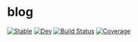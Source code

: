 # blog

[![Stable](https://img.shields.io/badge/docs-stable-blue.svg)](https://natgeo-wong.github.io/blog.jl/stable/)
[![Dev](https://img.shields.io/badge/docs-dev-blue.svg)](https://natgeo-wong.github.io/blog.jl/dev/)
[![Build Status](https://github.com/natgeo-wong/blog.jl/actions/workflows/CI.yml/badge.svg?branch=main)](https://github.com/natgeo-wong/blog.jl/actions/workflows/CI.yml?query=branch%3Amain)
[![Coverage](https://codecov.io/gh/natgeo-wong/blog.jl/branch/main/graph/badge.svg)](https://codecov.io/gh/natgeo-wong/blog.jl)
